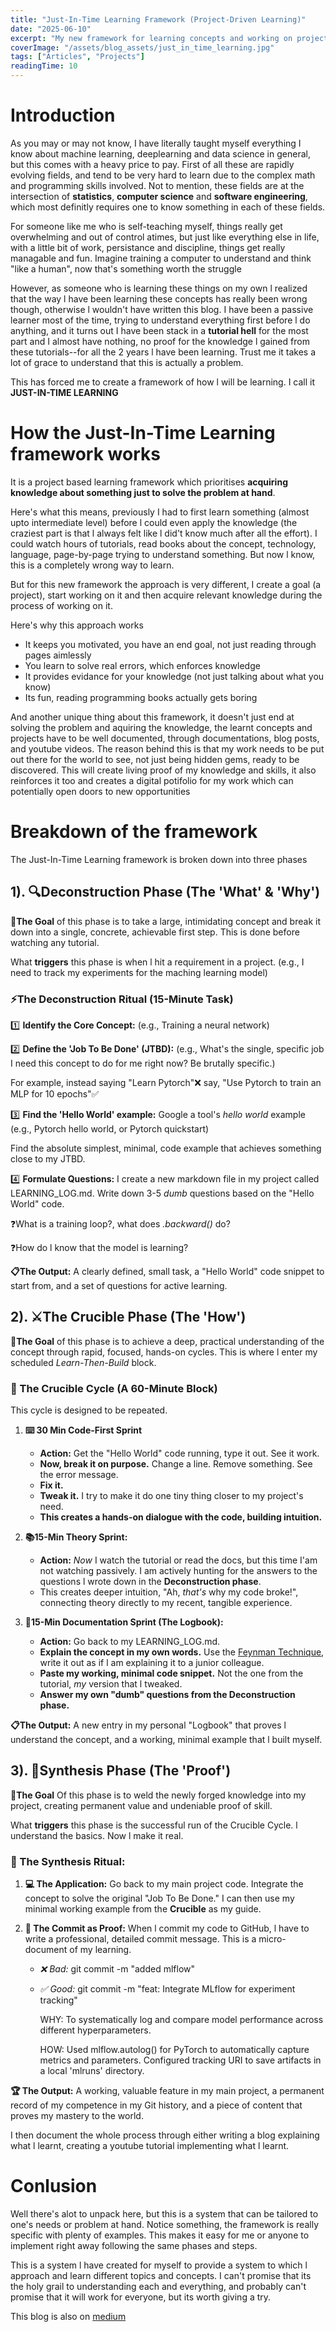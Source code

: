 ```yaml
---
title: "Just-In-Time Learning Framework (Project-Driven Learning)"
date: "2025-06-10"
excerpt: "My new framework for learning concepts and working on projects"
coverImage: "/assets/blog_assets/just_in_time_learning.jpg"
tags: ["Articles", "Projects"]
readingTime: 10
---
```

# Introduction

As you may or may not know, I have literally taught myself everything I know about machine learning, deeplearning and data science in general, but this comes with a heavy price to pay. 
First of all these are rapidly evolving fields, and tend to be very hard to learn due to the complex math and programming skills involved. Not to mention, these fields are at the intersection of **statistics**, **computer science** and **software engineering**, which most definitly requires one to know something in each of these fields.

For someone like me who is self-teaching myself, things really get overwhelming and out of control atimes, but just like everything else in life, with a little bit of work, persistance and discipline, things get really managable and fun. Imagine training a computer to understand and think "like a human", now that's something worth the struggle

However, as someone who is learning these things on my own l realized that the way l have been learning these concepts has really been wrong though, otherwise l wouldn't have written this blog. I have been a passive learner most of the time, trying to understand everything first before l do anything, and it turns out I have been stack in a **tutorial hell** for the most part and I almost have nothing, no proof for the knowledge l gained from these tutorials--for all the 2 years l have been learning. Trust me it takes a lot of grace to understand that this is actually a problem.

This has forced me to create a framework of how l will be learning. I call it **JUST-IN-TIME LEARNING**

# How the Just-In-Time Learning framework works
It is a project based learning framework which prioritises **acquiring knowledge about something just to solve the problem at hand**. 

Here's what this means, previously I had to first learn something (almost upto intermediate level) before l could even apply the knowledge (the craziest part is that l always felt like l did't know much after all the effort). I could watch hours of tutorials, read books about the concept, technology, language, page-by-page trying to understand something. But now l know, this is a completely wrong way to learn.

But for this new framework the approach is very different, I create a goal (a project), start working on it and then acquire relevant knowledge during the process of working on it.

Here's why this approach works
- It keeps you motivated, you have an end goal, not just reading through pages aimlessly
- You learn to solve real errors, which enforces knowledge
- It provides evidance for your knowledge (not just talking about what you know)
- Its fun, reading programming books actually gets boring


And another unique thing about this framework, it doesn't just end at solving the problem and aquiring the knowledge, the learnt concepts and projects have to be well documented, through documentations, blog posts, and youtube videos. The reason behind this is that my work needs to be put out there for the world to see, not just being hidden gems, ready to be discovered. This will create living proof of my knowledge and skills, it also reinforces it too and creates a digital potifolio for my work which can potentially open doors to new opportunities

# Breakdown of the framework
The Just-In-Time Learning framework is broken down into three phases

## 1). 🔍Deconstruction Phase (The 'What' & 'Why')
**🎯The Goal** of this phase is to take a large, intimidating concept and break it down into a single, concrete, achievable first step. This is done before watching any tutorial.

What **triggers** this phase is when l hit a requirement in a project. (e.g., I need to track my experiments for the maching learning model)

### ⚡The Deconstruction Ritual (15-Minute Task)
1️⃣ **Identify the Core Concept:** (e.g., Training a neural network)

2️⃣ **Define the 'Job To Be Done' (JTBD):** (e.g., What's the single, specific job I need this concept to do for me right now? Be brutally specific.) 

For example, instead saying "Learn Pytorch"❌ say, "Use Pytorch to train an MLP for 10 epochs"✅

3️⃣ **Find the 'Hello World' example:** Google a tool's *hello world* example (e.g., Pytorch hello world, or Pytorch quickstart)

Find the absolute simplest, minimal, code example that achieves something close to my JTBD.

4️⃣ **Formulate Questions:** I create a new markdown file in my project called LEARNING_LOG.md. Write down 3-5 *dumb* questions based on the "Hello World" code.

❓What is a training loop?, what does *.backward()* do?

❓How do l know that the model is learning?

**📋The Output:** A clearly defined, small task, a "Hello World" code snippet to start from, and a set of questions for active learning.

## 2). ⚔️The Crucible Phase (The 'How')
**🎯The Goal** of this phase is to achieve a deep, practical understanding of the concept through rapid, focused, hands-on cycles. This is where l enter my scheduled *Learn-Then-Build* block.

### **🔄 The Crucible Cycle (A 60-Minute Block)**

This cycle is designed to be repeated.

1. **⌨️ 30 Min Code-First Sprint**
    - **Action:** Get the "Hello World" code running, type it out. See it work.
    - **Now, break it on purpose.** Change a line. Remove something. See the error message.
    - **Fix it.**
    - **Tweak it.** I try to make it do one tiny thing closer to my project's need.
    - **This creates a hands-on dialogue with the code, building intuition.**
2. **📚15-Min Theory Sprint:**
    - **Action:** *Now* I watch the tutorial or read the docs, but this time I'am not watching passively. I am actively hunting for the answers to the questions l wrote down in the **Deconstruction phase**.
    - This creates deeper intuition, "Ah, *that's* why my code broke!", connecting theory directly to my recent, tangible experience.

3. **📝15-Min Documentation Sprint (The Logbook):**
    - **Action:** Go back to my LEARNING_LOG.md.
    - **Explain the concept in my own words.** Use the [Feynman Technique](https://fs.blog/feynman-technique/), write it out as if l am explaining it to a junior colleague.
    - **Paste my working, minimal code snippet.** Not the one from the tutorial, *my* version that l tweaked.
    - **Answer my own "dumb" questions from the Deconstruction phase.**

**📋The Output:** A new entry in my personal "Logbook" that proves l understand the concept, and a working, minimal example that l built myself.

## 3). **🎯Synthesis Phase (The 'Proof')**

**🎯The Goal** Of this phase is to weld the newly forged knowledge into my project, creating permanent value and undeniable proof of skill.

What **triggers** this phase is the successful run of the Crucible Cycle. l understand the basics. Now l make it real.

### **🔨 The Synthesis Ritual:**

1. **💻 The Application:** Go back to my main project code. Integrate the concept to solve the original "Job To Be Done." I can then use my minimal working example from the **Crucible** as my guide.
2. **📝 The Commit as Proof:** When l commit my code to GitHub, l have to write a professional, detailed commit message. This is a micro-document of my learning.

    - *❌ Bad:* git commit -m "added mlflow"
    - *✅ Good:* git commit -m "feat: Integrate MLflow for experiment tracking"
        
        WHY: To systematically log and compare model performance across different hyperparameters.
        
        HOW: Used mlflow.autolog() for PyTorch to automatically capture metrics and parameters. Configured tracking URI to save artifacts in a local 'mlruns' directory.    

**🏆 The Output:** A working, valuable feature in my main project, a permanent record of my competence in my Git history, and a piece of content that proves my mastery to the world. 

I then document the whole process through either writing a blog explaining what l learnt, creating a youtube tutorial implementing what l learnt.

# Conlusion
Well there's alot to unpack here, but this is a system that can be tailored to one's needs or problem at hand. Notice something, the framework is really specific with plenty of examples. This makes it easy for me or anyone to implement right away following the same phases and steps.

This is a system l have created for myself to provide a system to which l approach and learn different topics and concepts. I can't promise that its the holy grail to understanding each and everything, and probably can't promise that it will work for everyone, but its worth giving a try.

This blog is also on [medium](https://medium.com/@muhumuzadeus.ai/just-in-time-learning-framework-project-driven-learning-ed3ade10d2de)